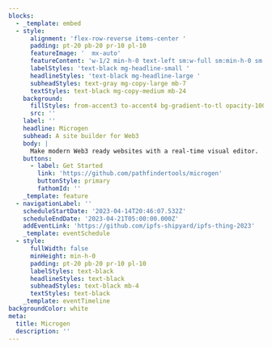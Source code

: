 ```yaml
---
blocks:
  - _template: embed
  - style:
      alignment: 'flex-row-reverse items-center '
      padding: pt-20 pb-20 pr-10 pl-10
      featureImage: '  mx-auto'
      featureContent: 'w-1/2 min-h-0 text-left sm:w-full sm:min-h-0 sm:text-left'
      labelStyles: 'text-black mg-headline-small '
      headlineStyles: 'text-black mg-headline-large '
      subheadStyles: text-gray mg-copy-large mb-7
      textStyles: text-black mg-copy-medium mb-24
    background:
      fillStyles: from-accent3 to-accent4 bg-gradient-to-tl opacity-100
      src: ''
    label: ''
    headline: Microgen
    subhead: A site builder for Web3
    body: |
      Make modern Web3 ready websites with a real-time visual editor.
    buttons:
      - label: Get Started
        link: 'https://github.com/pathfindertools/microgen'
        buttonStyle: primary
        fathomId: ''
    _template: feature
  - navigationLabel: ''
    scheduleStartDate: '2023-04-14T20:46:07.532Z'
    scheduleEndDate: '2023-04-21T05:00:00.000Z'
    addEventLink: 'https://github.com/ipfs-shipyard/ipfs-thing-2023'
    _template: eventSchedule
  - style:
      fullWidth: false
      minHeight: min-h-0
      padding: pt-20 pb-20 pr-10 pl-10
      labelStyles: text-black
      headlineStyles: text-black
      subheadStyles: text-black mb-4
      textStyles: text-black
    _template: eventTimeline
backgroundColor: white
meta:
  title: Microgen
  description: ''
---
```






